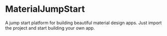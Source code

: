 # MaterialJumpStart
A jump start platform for building beautiful material design apps.
Just import the project and start building your own app.
